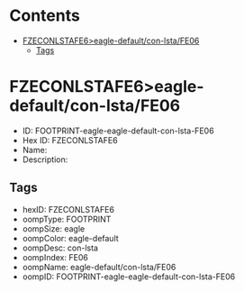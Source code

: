 



Contents
========

* [FZECONLSTAFE6>eagle-default/con-lsta/FE06](#fzeconlstafe6eagle-defaultcon-lstafe06)
	* [Tags](#tags)

# FZECONLSTAFE6>eagle-default/con-lsta/FE06

- ID: FOOTPRINT-eagle-eagle-default-con-lsta-FE06
- Hex ID: FZECONLSTAFE6
- Name: 
- Description: 

## Tags

- hexID: FZECONLSTAFE6
- oompType: FOOTPRINT
- oompSize: eagle
- oompColor: eagle-default
- oompDesc: con-lsta
- oompIndex: FE06
- oompName: eagle-default/con-lsta/FE06
- oompID: FOOTPRINT-eagle-eagle-default-con-lsta-FE06
